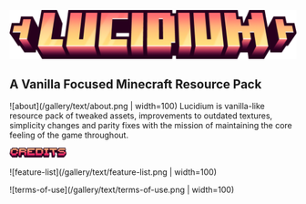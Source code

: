 ![Lucidium - Title](/gallery/text/lucidium-title.png)
## A Vanilla Focused Minecraft Resource Pack

![about](/gallery/text/about.png | width=100)
Lucidium is vanilla-like resource pack of tweaked assets, improvements to outdated textures, simplicity changes and parity fixes with the mission of maintaining the core feeling of the game throughout. 

<img src="/gallery/text/credits.png" alt="credits" width="100">

![feature-list](/gallery/text/feature-list.png | width=100)

![terms-of-use](/gallery/text/terms-of-use.png | width=100)